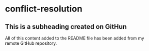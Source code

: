 # conflict-resolution

## This is a subheading created on GitHun
All of this content added to the README file has been added from my remote GitHub repository.

